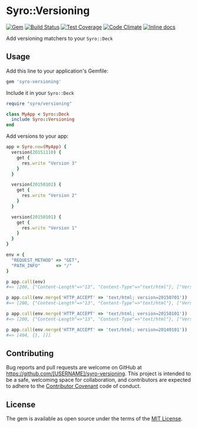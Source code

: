 # Syro::Versioning

[![Gem](https://img.shields.io/gem/v/syro-versioning.svg)](https://rubygems.org/gems/syro-versioning)
[![Build Status](https://travis-ci.org/sagmor/syro-versioning.svg)](https://travis-ci.org/sagmor/syro-versioning)
[![Test Coverage](https://codeclimate.com/github/sagmor/syro-versioning/badges/coverage.svg)](https://codeclimate.com/github/sagmor/syro-versioning/coverage)
[![Code Climate](https://codeclimate.com/github/sagmor/syro-versioning/badges/gpa.svg)](https://codeclimate.com/github/sagmor/syro-versioning)
[![Inline docs](http://inch-ci.org/github/sagmor/syro-versioning.svg?branch=master)](http://inch-ci.org/github/sagmor/syro-versioning)


Add versioning matchers to your `Syro::Deck`

## Usage

Add this line to your application's Gemfile:

```ruby
gem 'syro-versioning'
```

Include it in your `Syro::Deck`

```ruby
require "syro/versioning"

class MyApp < Syro::Deck
  include Syro::Versioning
end
```

Add versions to your app:

```ruby
app = Syro.new(MyApp) {
  version(20151110) {
    get {
      res.write "Version 3"
    }
  }

  version(20150102) {
    get {
      res.write "Version 2"
    }
  }

  version(20150101) {
    get {
      res.write "Version 1"
    }
  }
}

env = {
  "REQUEST_METHOD" => "GET",
  "PATH_INFO"      => "/"
}

p app.call(env)
#=> [200, {"Content-Length"=>"13", "Content-Type"=>"text/html"}, ["Version 3"]]

p app.call(env.merge('HTTP_ACCEPT' => 'text/html; version=20150701'))
#=> [200, {"Content-Length"=>"13", "Content-Type"=>"text/html"}, ["Version 2"]]

p app.call(env.merge('HTTP_ACCEPT' => 'text/html; version=20150101'))
#=> [200, {"Content-Length"=>"13", "Content-Type"=>"text/html"}, ["Version 1"]]

p app.call(env.merge('HTTP_ACCEPT' => 'text/html; version=20140101'))
#=> [404, {}, []]
```


## Contributing

Bug reports and pull requests are welcome on GitHub at https://github.com/[USERNAME]/syro-versioning. This project is intended to be a safe, welcoming space for collaboration, and contributors are expected to adhere to the [Contributor Covenant](http://contributor-covenant.org) code of conduct.


## License

The gem is available as open source under the terms of the [MIT License](http://opensource.org/licenses/MIT).


